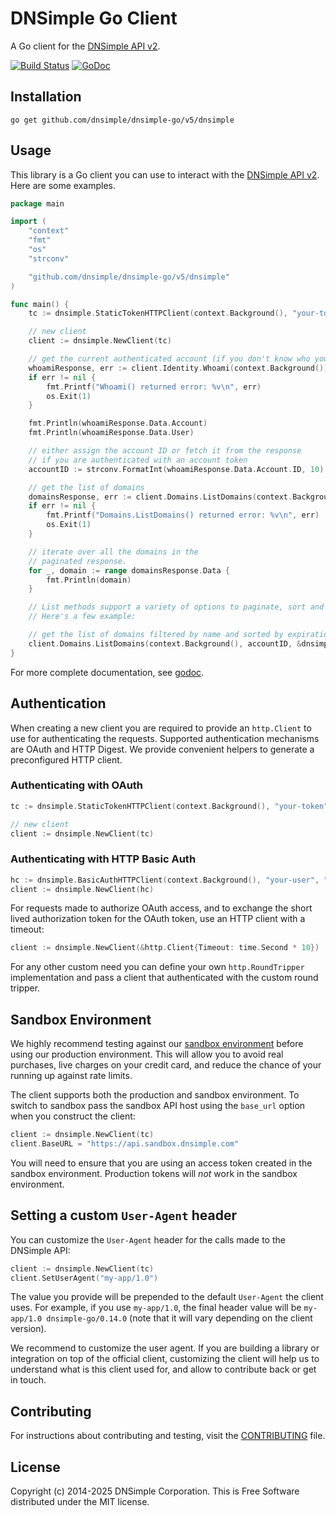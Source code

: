 # DNSimple Go Client

A Go client for the [DNSimple API v2](https://developer.dnsimple.com/v2/).

[![Build Status](https://github.com/dnsimple/dnsimple-go/actions/workflows/ci.yml/badge.svg)](https://github.com/dnsimple/dnsimple-go/actions/workflows/ci.yml)
[![GoDoc](https://godoc.org/github.com/dnsimple/dnsimple-go/dnsimple?status.svg)](https://godoc.org/github.com/dnsimple/dnsimple-go/dnsimple)

## Installation

```shell
go get github.com/dnsimple/dnsimple-go/v5/dnsimple
```

## Usage

This library is a Go client you can use to interact with the [DNSimple API v2](https://developer.dnsimple.com/v2/). Here are some examples.

```go
package main

import (
    "context"
    "fmt"
    "os"
    "strconv"

    "github.com/dnsimple/dnsimple-go/v5/dnsimple"
)

func main() {
    tc := dnsimple.StaticTokenHTTPClient(context.Background(), "your-token")

    // new client
    client := dnsimple.NewClient(tc)

    // get the current authenticated account (if you don't know who you are)
    whoamiResponse, err := client.Identity.Whoami(context.Background())
    if err != nil {
        fmt.Printf("Whoami() returned error: %v\n", err)
        os.Exit(1)
    }

    fmt.Println(whoamiResponse.Data.Account)
    fmt.Println(whoamiResponse.Data.User)

    // either assign the account ID or fetch it from the response
    // if you are authenticated with an account token
    accountID := strconv.FormatInt(whoamiResponse.Data.Account.ID, 10)

    // get the list of domains
    domainsResponse, err := client.Domains.ListDomains(context.Background(), accountID, nil)
    if err != nil {
        fmt.Printf("Domains.ListDomains() returned error: %v\n", err)
        os.Exit(1)
    }

    // iterate over all the domains in the
    // paginated response.
    for _, domain := range domainsResponse.Data {
        fmt.Println(domain)
    }

    // List methods support a variety of options to paginate, sort and filter records.
    // Here's a few example:

    // get the list of domains filtered by name and sorted by expiration
    client.Domains.ListDomains(context.Background(), accountID, &dnsimple.DomainListOptions{NameLike: dnsimple.String("com"), ListOptions: {Sort: dnsimple.String("expiration:DESC")}})
}
```

For more complete documentation, see [godoc](https://godoc.org/github.com/dnsimple/dnsimple-go/dnsimple).

## Authentication

When creating a new client you are required to provide an `http.Client` to use for authenticating the requests.
Supported authentication mechanisms are OAuth and HTTP Digest. We provide convenient helpers to generate a preconfigured HTTP client.

### Authenticating with OAuth

```go
tc := dnsimple.StaticTokenHTTPClient(context.Background(), "your-token")

// new client
client := dnsimple.NewClient(tc)
```

### Authenticating with HTTP Basic Auth

```go
hc := dnsimple.BasicAuthHTTPClient(context.Background(), "your-user", "your-password")
client := dnsimple.NewClient(hc)
```

For requests made to authorize OAuth access, and to exchange the short lived authorization token for the OAuth token, use an HTTP client with a timeout:

```go
client := dnsimple.NewClient(&http.Client{Timeout: time.Second * 10})
```

For any other custom need you can define your own `http.RoundTripper` implementation and
pass a client that authenticated with the custom round tripper.

## Sandbox Environment

We highly recommend testing against our [sandbox environment](https://developer.dnsimple.com/sandbox/) before using our production environment. This will allow you to avoid real purchases, live charges on your credit card, and reduce the chance of your running up against rate limits.

The client supports both the production and sandbox environment. To switch to sandbox pass the sandbox API host using the `base_url` option when you construct the client:

```go
client := dnsimple.NewClient(tc)
client.BaseURL = "https://api.sandbox.dnsimple.com"
```

You will need to ensure that you are using an access token created in the sandbox environment. Production tokens will *not* work in the sandbox environment.

## Setting a custom `User-Agent` header

You can customize the `User-Agent` header for the calls made to the DNSimple API:

```go
client := dnsimple.NewClient(tc)
client.SetUserAgent("my-app/1.0")
```

The value you provide will be prepended to the default `User-Agent` the client uses. For example, if you use `my-app/1.0`, the final header value will be `my-app/1.0 dnsimple-go/0.14.0` (note that it will vary depending on the client version).

We recommend to customize the user agent. If you are building a library or integration on top of the official client, customizing the client will help us to understand what is this client used for, and allow to contribute back or get in touch.

## Contributing

For instructions about contributing and testing, visit the [CONTRIBUTING](CONTRIBUTING.md) file.

## License

Copyright (c) 2014-2025 DNSimple Corporation. This is Free Software distributed under the MIT license.
